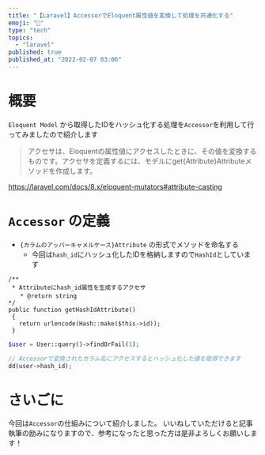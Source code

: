 ```yaml
---
title: "【Laravel】AccessorでEloquent属性値を変換して処理を共通化する"
emoji: "🌟"
type: "tech"
topics:
  - "laravel"
published: true
published_at: "2022-02-07 03:06"
---
```


# 概要

`Eloquent Model` から取得したIDをハッシュ化する処理を`Accessor`を利用して行ってみましたので紹介します

> アクセサは、Eloquentの属性値にアクセスしたときに、その値を変換するものです。アクセサを定義するには、モデルにget{Attribute}Attributeメソッドを作成します。

https://laravel.com/docs/8.x/eloquent-mutators#attribute-casting

# `Accessor` の定義

- `{カラムのアッパーキャメルケース}Attribute` の形式でメソッドを命名する
    - 今回は`hash_id`にハッシュ化したIDを格納しますので`HashId`としています

```php:User.php
/**
 * Attributeにhash_id属性を生成するアクセサ
　　* @return string
*/
public function getHashIdAttribute()
 {
   return urlencode(Hash::make($this->id));
 }
```

```php
$user = User::query()->findOrFail(1);

// Accessorで変換されたカラム名にアクセスするとハッシュ化した値を取得できます
dd(user->hash_id);
```

# さいごに
今回は`Accessor`の仕組みについて紹介しました。
いいねしていただけると記事執筆の励みになりますので、参考になったと思った方は是非よろしくお願いします！
